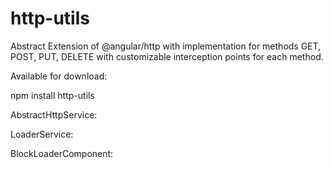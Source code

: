 # http-utils

Abstract Extension of @angular/http with implementation for methods GET, POST, PUT, DELETE with customizable interception points for each method.

Available for download: 

npm install http-utils 


AbstractHttpService:


LoaderService:

BlockLoaderComponent:
